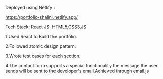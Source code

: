  Deployed using Netlify :
 
 https://portfolio-shalini.netlify.app/
 
 Tech Stack: React JS ,HTML5,CSS3,JS
 
 1.Used React to Build the portfolio.
 
 2.Followed atomic design pattern.
 
 3.Wrote test cases for each section.
 
 4.The contact form supports a special functionality the message the user sends will be sent to the developer's email.Achieved through email.js
 
 
